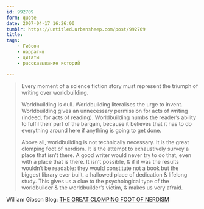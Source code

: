 ```yaml
---
id: 992709
form: quote
date: 2007-04-17 16:26:00
tumblr: https://untitled.urbansheep.com/post/992709
title: 
tags:
    - Гибсон
    - нарратив
    - цитаты
    - рассказывание историй

---
```


<blockquote>
<p>Every moment of a science fiction story must represent the triumph of writing over worldbuilding.</p>

<p>Worldbuilding is dull. Worldbuilding literalises the urge to invent. Worldbuilding gives an unnecessary permission for acts of writing (indeed, for acts of reading). Worldbuilding numbs the reader’s ability to fulfil their part of the bargain, because it believes that it has to do everything around here if anything is going to get done.</p>

<p>Above all, worldbuilding is not technically necessary. It is the great clomping foot of nerdism. It is the attempt to exhaustively survey a place that isn’t there. A good writer would never try to do that, even with a place that is there. It isn’t possible, &amp; if it was the results wouldn’t be readable: they would constitute not a book but the biggest library ever built, a hallowed place of dedication &amp; lifelong study. This gives us a clue to the psychological type of the worldbuilder &amp; the worldbuilder’s victim, &amp; makes us very afraid.</p>
</blockquote>

William Gibson Blog: <a href="http://www.williamgibsonbooks.com/blog/2007_04_01_archive.asp#5345355050073702108">THE GREAT CLOMPING FOOT OF NERDISM</a>
